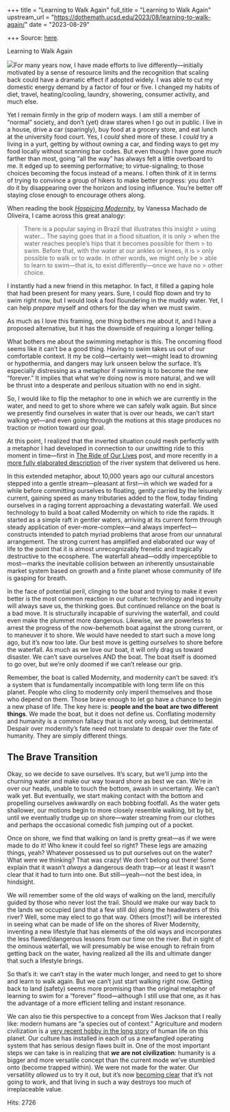 +++
title = "Learning to Walk Again"
full_title = "Learning to Walk Again"
upstream_url = "https://dothemath.ucsd.edu/2023/08/learning-to-walk-again/"
date = "2023-08-29"

+++
Source: [here](https://dothemath.ucsd.edu/2023/08/learning-to-walk-again/).

Learning to Walk Again

[![](https://dothemath.ucsd.edu/wp-content/uploads/2023/08/emerging-water-wet-300x300.jpg)](https://dothemath.ucsd.edu/wp-content/uploads/2023/08/emerging-water-wet.jpg)For many years now, I have made efforts to live differently—initially motivated by a sense of resource limits and the recognition that scaling back could have a dramatic effect if adopted widely. I was able to cut my domestic energy demand by a factor of four or five. I changed my habits of diet, travel, heating/cooling, laundry, showering, consumer activity, and much else.

Yet I remain firmly in the grip of modern ways. I am still a member of “normal” society, and don’t (yet) draw stares when I go out in public. I live in a house, drive a car (sparingly), buy food at a grocery store, and eat lunch at the university food court. Yes, I *could* shed more of these. I *could* try a living in a yurt, getting by without owning a car, and finding ways to get my food locally without scanning bar codes. But even though I have gone *much* farther than most, going “all the way” has always felt a little overboard to me. It edged up to seeming performative; to virtue-signaling; to those choices becoming the focus instead of a means. I often think of it in terms of trying to convince a group of hikers to make better progress: you don’t do it by disappearing over the horizon and losing influence. You’re better off staying close enough to encourage others along.

When reading the book [*Hospicing Modernity*](https://www.penguinrandomhouse.com/books/675703/hospicing-modernity-by-vanessa-machado-de-oliveira/), by Vanessa Machado de Oliveira, I came across this great analogy:

> There is a popular saying in Brazil that illustrates this insight > using water… The saying goes that in a flood situation, it is only > when the water reaches people’s hips that it becomes possible for them > to swim. Before that, with the water at our ankles or knees, it is > only possible to walk or to wade. In other words, we might only be > able to learn to swim—that is, to exist differently—once we have no > other choice.

I instantly had a new friend in this metaphor. In fact, it filled a gaping hole that had been present for many years. Sure, I could flop down and try to swim right now, but I would look a fool floundering in the muddy water. Yet, I can help *prepare* myself and others for the day when we must swim.

As much as I love this framing, one thing bothers me about it, and I have a proposed alternative, but it has the downside of requiring a longer telling.

What bothers me about the swimming metaphor is this. The oncoming flood seems like it can’t be a good thing. Having to swim takes us out of our comfortable context. It my be cold—certainly wet—might lead to drowning or hypothermia, and dangers may lurk unseen below the surface. It’s especially distressing as a metaphor if swimming is to become the new “forever.” It implies that what we’re doing now is more natural, and we will be thrust into a desperate and perilous situation with no end in sight.

So, I would like to flip the metaphor to one in which we are currently in the water, and need to get to shore where we can safely walk again. But since we presently find ourselves in water that is over our heads, we can’t start walking yet—and even going through the motions at this stage produces no traction or motion toward our goal.

At this point, I realized that the inverted situation could mesh perfectly with a metaphor I had developed in connection to our unwitting ride to this moment in time—first in [The Ride of Our Lives](https://dothemath.ucsd.edu/2022/07/the-ride-of-our-lives/) post, and more recently in a [more fully elaborated description](https://dothemath.ucsd.edu/2023/08/our-time-on-the-river/) of the river system that delivered us here.

In this extended metaphor, about 10,000 years ago our cultural ancestors stepped into a gentle stream—pleasant at first—in which we waded for a while before committing ourselves to floating, gently carried by the leisurely current, gaining speed as many tributaries added to the flow, today finding ourselves in a raging torrent approaching a devastating waterfall. We used technology to build a boat called Modernity on which to ride the rapids. It started as a simple raft in gentler waters, arriving at its current form through steady application of ever-more-complex—and always imperfect—constructs intended to patch myriad problems that arose from our unnatural arrangement. The strong current has amplified and elaborated our way of life to the point that it is almost unrecognizably frenetic and tragically destructive to the ecosphere. The waterfall ahead—oddly imperceptible to most—marks the inevitable collision between an inherently unsustainable market system based on growth and a finite planet whose community of life is gasping for breath.

In the face of potential peril, clinging to the boat and trying to make it even better is the most common reaction in our culture: technology and ingenuity will always save us, the thinking goes. But continued reliance on the boat is a bad move. It is structurally incapable of surviving the waterfall, and could even make the plummet more dangerous. Likewise, we are powerless to arrest the progress of the now-behemoth boat against the strong current, or to maneuver it to shore. We would have needed to start such a move long ago, but it’s now too late. Our best move is getting *ourselves* to shore before the waterfall. As much as we love our boat, it will only drag us toward disaster. We can’t save ourselves AND the boat. The boat itself is doomed to go over, but we’re only doomed if we can’t release our grip.

Remember, the boat is called Modernity, and modernity can’t be saved: it’s a system that is fundamentally incompatible with long term life on this planet. People who cling to modernity only imperil themselves and those who depend on them. Those brave enough to let go have a chance to begin a new phase of life. The key here is: **people and the boat are two different things**. We made the boat, but it does not define us. Conflating modernity and humanity is a common fallacy that is not only wrong, but detrimental. Despair over modernity’s fate need not translate to despair over the fate of humanity. They are simply different things.

## The Brave Transition

Okay, so we decide to save ourselves. It’s scary, but we’ll jump into the churning water and make our way toward shore as best we can. We’re in over our heads, unable to touch the bottom, awash in uncertainty. We can’t walk yet. But eventually, we start making contact with the bottom and propelling ourselves awkwardly on each bobbing footfall. As the water gets shallower, our motions begin to more closely resemble walking, bit by bit, until we eventually trudge up on shore—water streaming from our clothes and perhaps the occasional comedic fish jumping out of a pocket.

Once on shore, we find that walking on land is pretty great—as if we were made to do it! Who knew it could feel so right? These legs are amazing things, yeah? Whatever possessed us to put ourselves out on the water? What were we thinking? That was crazy! We don’t belong out there! Some explain that it wasn’t *always* a dangerous death trap—or at least it wasn’t clear that it had to turn into one. But still—yeah—not the best idea, in hindsight.

We will remember some of the old ways of walking on the land, mercifully guided by those who never lost the trail. Should we make our way back to the lands we occupied (and that a few still do) along the headwaters of this river? Well, some may elect to go that way. Others (most?) will be interested in seeing what can be made of life on the shores of River Modernity, inventing a new lifestyle that has elements of the old ways and incorporates the less flawed/dangerous lessons from our time on the river. But in sight of the ominous waterfall, we will presumably be wise enough to refrain from getting back on the water, having realized all the ills and ultimate danger that such a lifestyle brings.

So that’s it: we can’t stay in the water much longer, and need to get to shore and learn to walk again. But we can’t just start walking right now. Getting back to land (safety) seems more promising than the original metaphor of learning to swim for a “forever” flood—although I still use that one, as it has the advantage of a more efficient telling and instant resonance.

We can also tie this perspective to a concept from Wes Jackson that I really like: modern humans are “a species out of context.” Agriculture and modern civilization is a [very recent hobby in the long story](https://dothemath.ucsd.edu/2022/12/the-simple-story/) of human life on this planet. Our culture has installed in each of us a newfangled operating system that has serious design flaws built in. One of the most important steps we can take is in realizing that ***we* are not civilization**: humanity is a bigger and more versatile concept than the current mode we’ve stumbled onto (become trapped within). We were not made for the water. Our versatility *allowed* us to try it out, but it’s now [becoming clear](https://dothemath.ucsd.edu/2023/08/ecological-cliff-edge/) that it’s not going to work, and that living in such a way destroys too much of irreplaceable value.

Hits: 2726

[](https://www.addtoany.com/add_to/facebook?linkurl=https%3A%2F%2Fdothemath.ucsd.edu%2F2023%2F08%2Flearning-to-walk-again%2F&linkname=Learning%20to%20Walk%20Again "Facebook")[](https://www.addtoany.com/add_to/twitter?linkurl=https%3A%2F%2Fdothemath.ucsd.edu%2F2023%2F08%2Flearning-to-walk-again%2F&linkname=Learning%20to%20Walk%20Again "Twitter")[](https://www.addtoany.com/add_to/email?linkurl=https%3A%2F%2Fdothemath.ucsd.edu%2F2023%2F08%2Flearning-to-walk-again%2F&linkname=Learning%20to%20Walk%20Again "Email")[](https://www.addtoany.com/share)
